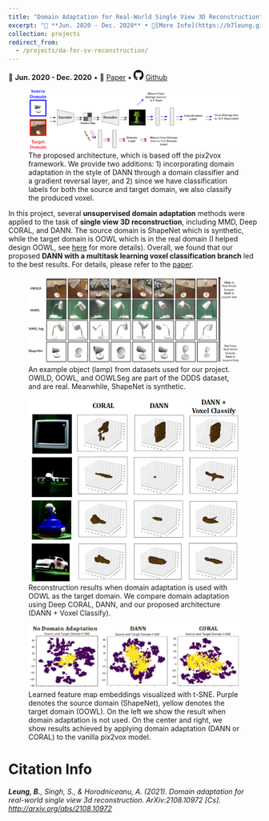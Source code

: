 ```yaml
---
title: "Domain Adaptation for Real-World Single View 3D Reconstruction"
excerpt: "📅 **Jun. 2020 - Dec. 2020** • 🔎[More Info](https://b7leung.github.io/projects/da-for-sv-reconstruction/) • 📄 [Paper](https://b7leung.github.io/files/DA_For_SVR.pdf) <br/> Studies the application of several domain adaptation techniques (MMD, Deep CORAL, DANN) to enable unsupervised transfer from CAD ShapeNet data to real world data, for the task of single view 3D reconstruction. <br/><img src='/images/DA_For_SVR_Main_Picture.png'>"
collection: projects
redirect_from: 
  - /projects/da-for-sv-reconstruction/
---
```


📅 **Jun. 2020 - Dec. 2020** • 📄 [Paper](https://b7leung.github.io/files/DA_For_SVR.pdf) • <img src="/images/github_icon.png" width="20" height="20"> [Github](https://github.com/b7leung/Domain-Adaptation-Single-View-Reconstruction)

<figure>
  <img src="/images/DA_For_SVR_Main_Picture.png" >
  <figcaption>The proposed architecture, which is based off the pix2vox framework. We provide two additions: 1) incorporating domain adaptation in the style of DANN through a domain classifier and a gradient reversal layer, and 2) since we have classification labels for both the source and target domain, we also classify the produced voxel.</figcaption>
</figure>

In this project, several **unsupervised domain adaptation** methods were applied to the task of **single view 3D reconstruction**, including MMD, Deep CORAL, and DANN. The source domain is ShapeNet which is synthetic, while the target domain is OOWL which is in the real domain (I helped design OOWL, see [here](https://b7leung.github.io/projects/drone-flight-dataset/) for more details). Overall, we found that our proposed **DANN with a multitask learning voxel classification branch** led to the best results. For details, please refer to the [paper](https://b7leung.github.io/files/DA_For_SVR.pdf).


<figure>
  <img src="/images/da_svr/oowl.png" >
  <figcaption>An example object (lamp) from datasets used for our project. OWILD, OOWL, and OOWLSeg are part of the ODDS dataset, and are real. Meanwhile, ShapeNet is synthetic.</figcaption>
</figure>

<figure>
  <img src="/images/da_svr/qual.png" >
  <figcaption>Reconstruction results when domain adaptation is used with OOWL as the target domain. We compare domain adaptation using Deep CORAL, DANN, and our proposed architecture (DANN + Voxel Classify).</figcaption>
</figure>

<figure>
  <img src="/images/da_svr/tsne.png" >
  <figcaption>Learned feature map embeddings visualized with t-SNE. Purple denotes the source domain (ShapeNet), yellow denotes the target domain (OOWL). On the left we show the result when domain adaptation is not used. On the center and right, we show results achieved by applying domain adaptation (DANN or CORAL) to the vanilla pix2vox model.</figcaption>
</figure>


Citation Info
======

_**Leung, B.**, Singh, S., & Horodniceanu, A. (2021). Domain adaptation for real-world single view 3d reconstruction. ArXiv:2108.10972 [Cs]. http://arxiv.org/abs/2108.10972_


